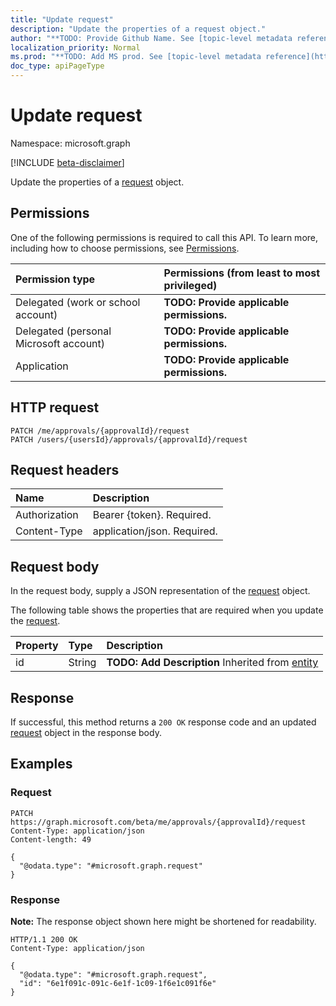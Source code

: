 ```yaml
---
title: "Update request"
description: "Update the properties of a request object."
author: "**TODO: Provide Github Name. See [topic-level metadata reference](https://msgo.azurewebsites.net/add/document/guidelines/metadata.html#topic-level-metadata)**"
localization_priority: Normal
ms.prod: "**TODO: Add MS prod. See [topic-level metadata reference](https://msgo.azurewebsites.net/add/document/guidelines/metadata.html#topic-level-metadata)**"
doc_type: apiPageType
---
```


# Update request
Namespace: microsoft.graph

[!INCLUDE [beta-disclaimer](../../includes/beta-disclaimer.md)]

Update the properties of a [request](../resources/request.md) object.

## Permissions
One of the following permissions is required to call this API. To learn more, including how to choose permissions, see [Permissions](/graph/permissions-reference).

|Permission type|Permissions (from least to most privileged)|
|:---|:---|
|Delegated (work or school account)|**TODO: Provide applicable permissions.**|
|Delegated (personal Microsoft account)|**TODO: Provide applicable permissions.**|
|Application|**TODO: Provide applicable permissions.**|

## HTTP request

<!-- {
  "blockType": "ignored"
}
-->
``` http
PATCH /me/approvals/{approvalId}/request
PATCH /users/{usersId}/approvals/{approvalId}/request
```

## Request headers
|Name|Description|
|:---|:---|
|Authorization|Bearer {token}. Required.|
|Content-Type|application/json. Required.|

## Request body
In the request body, supply a JSON representation of the [request](../resources/request.md) object.

The following table shows the properties that are required when you update the [request](../resources/request.md).

|Property|Type|Description|
|:---|:---|:---|
|id|String|**TODO: Add Description** Inherited from [entity](../resources/entity.md)|



## Response

If successful, this method returns a `200 OK` response code and an updated [request](../resources/request.md) object in the response body.

## Examples

### Request
<!-- {
  "blockType": "request",
  "name": "update_request"
}
-->
``` http
PATCH https://graph.microsoft.com/beta/me/approvals/{approvalId}/request
Content-Type: application/json
Content-length: 49

{
  "@odata.type": "#microsoft.graph.request"
}
```


### Response
**Note:** The response object shown here might be shortened for readability.
<!-- {
  "blockType": "response",
  "truncated": true
}
-->
``` http
HTTP/1.1 200 OK
Content-Type: application/json

{
  "@odata.type": "#microsoft.graph.request",
  "id": "6e1f091c-091c-6e1f-1c09-1f6e1c091f6e"
}
```

